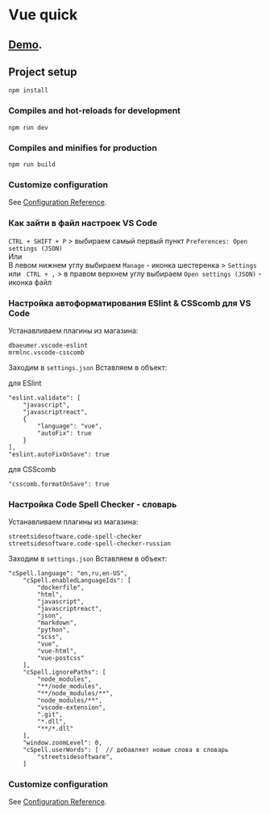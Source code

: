 # Vue quick 

## [Demo](https://lowrider-fn.github.io/vue-quick/).

## Project setup
```
npm install
```

### Compiles and hot-reloads for development
```
npm run dev
```

### Compiles and minifies for production
```
npm run build
```
### Customize configuration
See [Configuration Reference](https://cli.vuejs.org/config/).


### Как зайти в файл настроек VS Code
``` CTRL + SHIFT + P ``` > выбираем самый первый пункт ``` Preferences: Open settings (JSON) ```  
Или  
В левом нижнем углу выбираем ``` Manage ``` - иконка шестеренка > ``` Settings ``` или ``` CTRL + ,```  >  в правом верхнем углу выбираем ``` Open settings (JSON) ``` - иконка файл

### Настройка автоформатирования ESlint & CSScomb для VS Code
Устанавливаем плагины из магазина:
```
dbaeumer.vscode-eslint
mrmlnc.vscode-csscomb
```

Заходим в ``` settings.json ```
Вставляем в объект:

для ESlint
```
"eslint.validate": [
    "javascript",
    "javascriptreact",
    {
        "language": "vue",
        "autoFix": true
    }
],
"eslint.autoFixOnSave": true
```

для CSScomb
```
"csscomb.formatOnSave": true
```
### Настройка Code Spell Checker - словарь
Устанавливаем плагины из магазина:
```
streetsidesoftware.code-spell-checker
streetsidesoftware.code-spell-checker-russian
```

Заходим в ``` settings.json ```
Вставляем в объект:
```
"cSpell.language": "en,ru,en-US",
    "cSpell.enabledLanguageIds": [
        "dockerfile",
        "html",
        "javascript",
        "javascriptreact",
        "json",
        "markdown",
        "python",
        "scss",
        "vue",
        "vue-html",
        "vue-postcss"
    ],
    "cSpell.ignorePaths": [
        "node_modules",        
        "**/node_modules",     
        "**/node_modules/**", 
        "node_modules/**",     
        "vscode-extension",    
        ".git",                
        "*.dll",               
        "**/*.dll"             
    ],
    "window.zoomLevel": 0,
    "cSpell.userWords": [  // добавляет новые слова в словарь
        "streetsidesoftware", 
    ]
```

### Customize configuration
See [Configuration Reference](https://cli.vuejs.org/config/).
